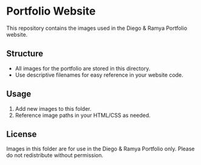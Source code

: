 # Portfolio Website

This repository contains the images used in the Diego & Ramya Portfolio website.

## Structure

- All images for the portfolio are stored in this directory.
- Use descriptive filenames for easy reference in your website code.

## Usage

1. Add new images to this folder.
2. Reference image paths in your HTML/CSS as needed.

## License

Images in this folder are for use in the Diego & Ramya Portfolio only. Please do not redistribute without permission.
